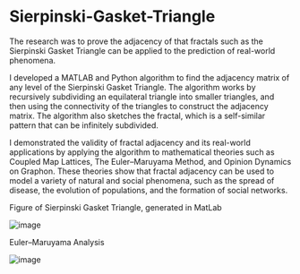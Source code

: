 # Sierpinski-Gasket-Triangle

The research was to prove the adjacency of that fractals such as the Sierpinski Gasket Triangle can be applied to the prediction of real-world phenomena.

I developed a MATLAB and Python algorithm to find the adjacency matrix of any level of the Sierpinski Gasket Triangle. The algorithm works by recursively subdividing an equilateral triangle into smaller triangles, and then using the connectivity of the triangles to construct the adjacency matrix. The algorithm also sketches the fractal, which is a self-similar pattern that can be infinitely subdivided.

I demonstrated the validity of fractal adjacency and its real-world applications by applying the algorithm to mathematical theories such as Coupled Map Lattices, The Euler–Maruyama Method, and Opinion Dynamics on Graphon. These theories show that fractal adjacency can be used to model a variety of natural and social phenomena, such as the spread of disease, the evolution of populations, and the formation of social networks.

Figure of Sierpinski Gasket Triangle, generated in MatLab

![image](https://github.com/eashangallage/Sierpinski-Gasket-Triangle/assets/104651418/3844b1fc-4c11-4f1b-ad21-ad0efe6113c3)



Euler–Maruyama Analysis

![image](https://github.com/eashangallage/Sierpinski-Gasket-Triangle/assets/104651418/7db8ac11-4d51-46e1-92c3-a4052dc35486)
